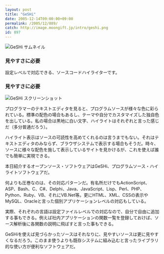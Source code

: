 ```yaml
---
layout: post
title: "GeSHi"
date: 2005-12-14T09:00:00+09:00
permalink: /2005/12/889/
catch: http://image.moongift.jp/intro/geshi.png
id: 897
---
```

 ![GeSHi サムネイル](http://image.moongift.jp/intro/geshi.s.png "GeSHi サムネイル")
  

### 見やすさに必要
  
設定レベルで対応できる、ソースコードハイライターです。  
<!--more-->  

### 見やすさに必要
  

![GeSHi スクリーンショット](http://image.moongift.jp/intro/geshi.png "GeSHi スクリーンショット")

  

プログラマーのテキストエディタを見ると、プログラムソースが様々な色に彩られている。標準の配色の場合もあるし、テーマや自分でカスタマイズした独自色を出している。私の場合は黒地に白い文字、ハイライトはそれぞれと言った感じだ（多分普通だろう）。

  

ハイライト表示はソースの可読性を高めてくれるのは言うまでもない。それはテキストエディタのみならず、ブラウザシステムで表示する場合もそうだ。時々、ソースに様々な配色を施して表示しているサイトを見かけるが、これを使えば誰でも簡単に実現できる。

  

本日紹介するオープンソース・ソフトウェアはGeSHi、プログラムソース・ハイライトソフトウェアだ。

  

何よりも圧巻なのは、その対応パターンだ。有名所だけでもActionScript、ASP、Bash、C、C#、Delphi、Java、JavaScript、Lisp、Perl、PHP、Python、Ruby、VB、それにVB.Net等。更にHTML、XML、CSSの表示やMySQL、Oracleと言った個別アプリケーションレベルの対応もしている。

  

実際、それぞれの言語は設定ファイルレベルでの対応なので、自分で自由に追加する事もできる。例えば社内アプリケーションの関数一覧を登録しておけば、ソース解析後に各関数の説明に飛ばすと言った事もできる。

  

GeSHiを使えば見づらかったソースはそれなりに、見やすいソースは更に見やすくなるだろう。このまま使うよりも既存システムに組み込むと言ったライブラリ的な使い方が便利なソフトウェアだ。

